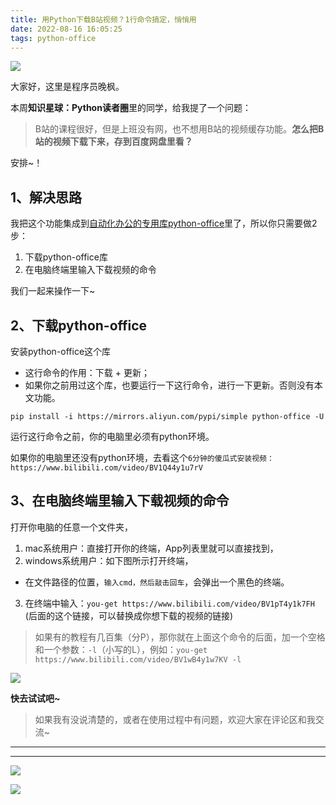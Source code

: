 ```yaml
---
title: 用Python下载B站视频？1行命令搞定，悄悄用
date: 2022-08-16 16:05:25
tags: python-office
---
```




![](https://www.python-office.com/api/img-cdn/python-office/you-get/cover.jpg)

大家好，这里是程序员晚枫。

本周**知识星球：Python读者圈**里的同学，给我提了一个问题：
> B站的课程很好，但是上班没有网，也不想用B站的视频缓存功能。**怎么把B站的视频下载下来，存到百度网盘里看？**

安排~！

## 1、解决思路

我把这个功能集成到[自动化办公的专用库python-office](http://t.cn/A6aWzuyn)里了，所以你只需要做2步：

1. 下载python-office库
2. 在电脑终端里输入下载视频的命令

我们一起来操作一下~
<!-- more -->

## 2、下载python-office

安装python-office这个库

- 这行命令的作用：下载 + 更新；
- 如果你之前用过这个库，也要运行一下这行命令，进行一下更新。否则没有本文功能。

```
pip install -i https://mirrors.aliyun.com/pypi/simple python-office -U
```

运行这行命令之前，你的电脑里必须有python环境。

如果你的电脑里还没有python环境，去看这个``6分钟的傻瓜式安装视频：https://www.bilibili.com/video/BV1Q44y1u7rV``

## 3、在电脑终端里输入下载视频的命令
打开你电脑的任意一个文件夹，
1. mac系统用户：直接打开你的终端，App列表里就可以直接找到，
2. windows系统用户：如下图所示打开终端，
  - 在文件路径的位置，``输入cmd，然后敲击回车``，会弹出一个黑色的终端。
3. 在终端中输入：``you-get https://www.bilibili.com/video/BV1pT4y1k7FH`` (后面的这个链接，可以替换成你想下载的视频的链接)

> 如果有的教程有几百集（分P），那你就在上面这个命令的后面，加一个空格和一个参数：``-l``（小写的L），例如：``you-get https://www.bilibili.com/video/BV1wB4y1w7KV -l``

![](https://www.python-office.com/api/img-cdn/python-office/you-get/cmd.jpg)


**快去试试吧~**

> 如果我有没说清楚的，或者在使用过程中有问题，欢迎大家在评论区和我交流~

----


---

![](https://python-office-1300615378.cos.ap-chongqing.myqcloud.com/ads/fuli/all-1.jpg)

![](https://website-python-1300615378.cos.ap-nanjing.myqcloud.com/%E5%BC%95%E5%AF%BC%E8%B6%85%E9%93%BE%E6%8E%A5%2Fauto-work.jpg)